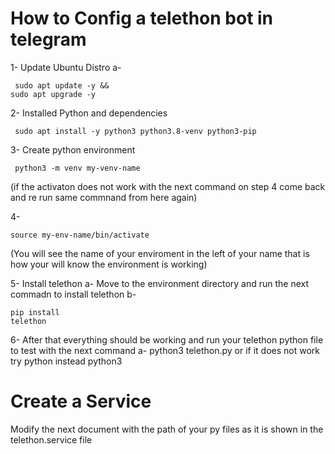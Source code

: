 # How to Config a telethon bot in telegram

1- Update Ubuntu Distro
  a- <pre><code> sudo apt update -y && sudo apt upgrade -y </code></pre>
2- Installed Python and dependencies
  <pre><code> sudo apt install -y python3 python3.8-venv python3-pip </code></pre>
  
3- Create python environment
   <pre><code> python3 -m venv my-venv-name </code></pre> (if the activaton does not work with the next command on step 4 come back and re run same commnand from here again)

4- <pre><code>source my-env-name/bin/activate </code></pre> (You will see the name of your enviroment in the left of your name that is how your will know the environment is working)

5- Install telethon
  a- Move to the environment directory and run the next commadn to install telethon
    b- <pre><code>pip install telethon</code></pre>

6- After that everything should be working and run your telethon python file to test with the next command 
    a- python3 telethon.py or if it does not work try python instead python3


# Create a Service
Modify the next document with the path of your py files as it is shown in the telethon.service file
  

